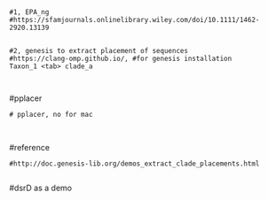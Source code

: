 ##
```
#1, EPA_ng
#https://sfamjournals.onlinelibrary.wiley.com/doi/10.1111/1462-2920.13139


#2, genesis to extract placement of sequences
#https://clang-omp.github.io/, #for genesis installation
Taxon_1 <tab> clade_a



```

#pplacer
```
# pplacer, no for mac


```


##

#reference 
```
#http://doc.genesis-lib.org/demos_extract_clade_placements.html


```


#dsrD as a demo
```


```

